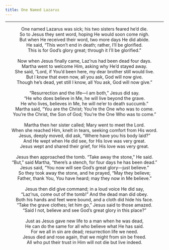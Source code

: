 ```yaml
---
title: One Named Lazarus
---
```


---
<center>
One named Lazarus was sick; his two sisters feared he’d die.<br/>
So to Jesus they sent word, hoping He would soon come nigh.<br/>
But when He received their word, two more days He did abide.<br/>
He said, “This won’t end in death; rather, I’ll be glorified.<br/>
This is for God’s glory great; through it I’ll be glorified.”<br/>
<br/>
Now when Jesus finally came, Laz’rus had been dead four days.<br/>
Martha went to welcome Him, asking why He’d stayed away.<br/>
She said, “Lord, if You’d been here, my dear brother still would live.<br/>
But I know that even now, all you ask, God will now give.<br/>
Though he’s dead, yet still I know, all You ask, God will now give.”<br/>
<br/>
“Resurrection and the life—I am both,” Jesus did say.<br/>
“He who does believe in Me, he will live beyond the grave.<br/>
He who lives, believes in Me, he will ne’er to death succumb.”<br/>
Martha said, “You are the Christ; You’re the One who was to come.<br/>
You’re the Christ, the Son of God; You’re the One Who was to come.”<br/>
<br/>
Martha then her sister called; Mary went to meet the Lord.<br/>
When she reached Him, knelt in tears, seeking comfort from His word.<br/>
Jesus, deeply moved, did ask, “Where have you his body laid?”<br/>
And He wept when He did see, for His love was very great.<br/>
Jesus wept and shared their grief, for His love was very great.<br/>
<br/>
Jesus then approached the tomb. “Take away the stone,” He said.<br/>
“But,” said Martha, “there’s a stench, for four days he has been dead.”<br/>
Jesus said, “You now will see God’s great glory—just believe.”<br/>
So they took away the stone, and he prayed, “May they believe;<br/>
Father, thank You, You have heard; may they now in Me believe.”<br/>
<br/>
Jesus then did give command; in a loud voice He did say,<br/>
“Laz’rus, come out of the tomb!” And the dead man did obey.<br/>
Both his hands and feet were bound, and a cloth did hide his face.<br/>
“Take the grave clothes; let him go,” Jesus said to those amazed.<br/>
“Said I not, believe and see God’s great glory in this place?”<br/>
<br/>
Just as Jesus gave new life to a man when he was dead,<br/>
He can do the same for all who believe what He has said.<br/>
For we all in sin are dead; resurrection life we need.<br/>
Jesus died and rose again, that we might from sin be freed.<br/>
All who put their trust in Him will not die but live indeed.
</center>
